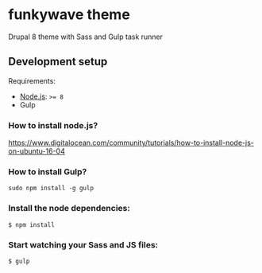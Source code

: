 # funkywave theme

Drupal 8 theme with Sass and Gulp task runner

## Development setup

Requirements:
- [Node.js](https://nodejs.org/en/): `>= 8`
- Gulp 

### How to install node.js?
https://www.digitalocean.com/community/tutorials/how-to-install-node-js-on-ubuntu-16-04

### How to install Gulp?
```
sudo npm install -g gulp
```

### Install the node dependencies:
```
$ npm install
```

### Start watching your Sass and JS files:
```
$ gulp
```



